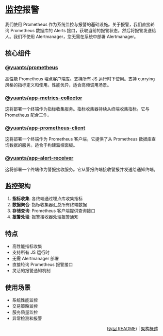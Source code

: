 # 监控报警

我们使用 Prometheus 作为系统监控与报警的基础设施。关于报警，我们直接轮询 Prometheus 数据库的 Alerts 接口，获取当前的报警状态，然后将报警发送给人。我们不使用 Alertmanager，您无需在系统中部署 Alertmanager。

## 核心组件

### [@yuants/prometheus](libraries/prometheus)

高性能 Prometheus 埋点客户端库。支持所有 JS 运行时下使用。支持 currying 风格的指标定义和使用。性能优异，适合高频调用场景。

### [@yuants/app-metrics-collector](apps/metrics-collector)

这将部署一个终端作为指标收集服务。指标收集器持续从终端收集指标。它与 Prometheus 配合工作。

### [@yuants/app-prometheus-client](apps/prometheus-client)

这将部署一个终端作为 Prometheus 客户端。它提供了从 Prometheus 数据库查询数据的服务。适合于构建监控面板。

### [@yuants/app-alert-receiver](apps/alert-receiver)

这将部署一个终端作为警报接收服务。它从警报终端接收警报并发送给通知终端。

## 监控架构

1. **指标收集**: 各终端通过埋点库收集指标
2. **数据聚合**: 指标收集器汇总所有终端数据
3. **存储查询**: Prometheus 客户端提供查询接口
4. **报警处理**: 报警接收器处理报警通知

## 特点

- 高性能指标收集
- 支持所有 JS 运行时
- 无需 Alertmanager 部署
- 直接轮询 Prometheus 报警接口
- 灵活的报警通知机制

## 使用场景

- 系统性能监控
- 交易策略监控
- 服务质量监控
- 异常检测和报警

<p align="right">(<a href="../../README.md">返回 README</a>) | <a href="architecture-overview.md">架构概述</a></p>
